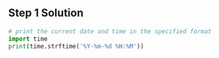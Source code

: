 
## Step 1 Solution

```python
# print the current date and time in the specified format
import time
print(time.strftime('%Y-%m-%d %H:%M'))
```

